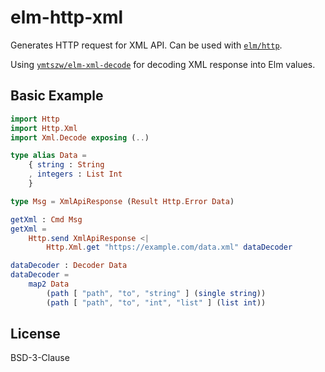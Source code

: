 # elm-http-xml

Generates HTTP request for XML API. Can be used with [`elm/http`][http].

Using [`ymtszw/elm-xml-decode`][exd] for decoding XML response into Elm values.

[http]: http://package.elm-lang.org/packages/elm/http/latest
[exd]: http://package.elm-lang.org/packages/ymtszw/elm-xml-decode/latest

## Basic Example

```elm
import Http
import Http.Xml
import Xml.Decode exposing (..)

type alias Data =
    { string : String
    , integers : List Int
    }

type Msg = XmlApiResponse (Result Http.Error Data)

getXml : Cmd Msg
getXml =
    Http.send XmlApiResponse <|
        Http.Xml.get "https://example.com/data.xml" dataDecoder

dataDecoder : Decoder Data
dataDecoder =
    map2 Data
        (path [ "path", "to", "string" ] (single string))
        (path [ "path", "to", "int", "list" ] (list int))

```

## License

BSD-3-Clause
